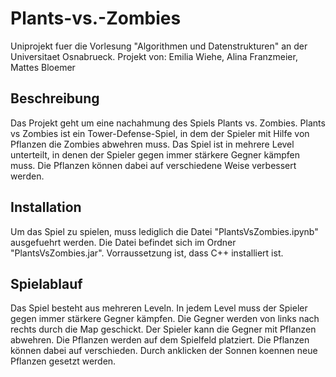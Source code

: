 # Plants-vs.-Zombies
Uniprojekt fuer die Vorlesung "Algorithmen und Datenstrukturen" an der Universitaet Osnabrueck.
Projekt von: Emilia Wiehe, Alina Franzmeier, Mattes Bloemer

## Beschreibung
Das Projekt geht um eine nachahmung des Spiels Plants vs. Zombies. Plants  vs Zombies ist ein Tower-Defense-Spiel, in dem der Spieler mit Hilfe von Pflanzen die Zombies abwehren muss. Das Spiel ist in mehrere Level unterteilt, in denen der Spieler gegen immer stärkere Gegner kämpfen muss. Die Pflanzen können dabei auf verschiedene Weise verbessert werden.

## Installation
Um das Spiel zu spielen, muss lediglich die Datei "PlantsVsZombies.ipynb" ausgefuehrt werden. Die Datei befindet sich im Ordner "PlantsVsZombies.jar". Vorraussetzung ist, dass C++ installiert ist.

## Spielablauf
Das Spiel besteht aus mehreren Leveln. In jedem Level muss der Spieler gegen immer stärkere Gegner kämpfen. Die Gegner werden von links nach rechts durch die Map geschickt. Der Spieler kann die Gegner mit Pflanzen abwehren. Die Pflanzen werden auf dem Spielfeld platziert. Die Pflanzen können dabei auf verschieden. Durch anklicken der Sonnen koennen neue Pflanzen gesetzt werden.